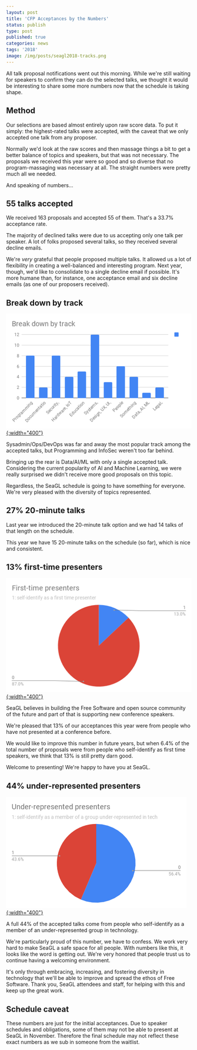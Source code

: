 ```yaml
---
layout: post
title: 'CFP Acceptances by the Numbers'
status: publish
type: post
published: true
categories: news
tags: '2018'
image: /img/posts/seagl2018-tracks.png
---
```


All talk proposal notifications went out this morning. While we're still waiting for speakers to confirm they can do the selected talks, we thought it would be interesting to share some more numbers now that the schedule is taking shape.

## Method

Our selections are based almost entirely upon raw score data. To put it simply: the highest-rated talks were accepted, with the caveat that we only accepted one talk from any proposer.

Normally we'd look at the raw scores and then massage things a bit to get a better balance of topics and speakers, but that was not necessary. The proposals we received this year were so good and so diverse that no program-massaging was necessary at all. The straight numbers were pretty much all we needed.

And speaking of numbers…

## 55 talks accepted

We received 163 proposals and accepted 55 of them. That's a 33.7% acceptance rate.

The majority of declined talks were due to us accepting only one talk per speaker. A lot of folks proposed several talks, so they received several decline emails.

We're _very_ grateful that people proposed multiple talks. It allowed us a lot of flexibility in creating a well-balanced and interesting program. Next year, though, we'd like to consolidate to a single decline email if possible. It's more humane than, for instance, one acceptance email and six decline emails (as one of our proposers received).

## Break down by track

[![Bar chart of accepted talks, broken down by track](/img/posts/seagl2018-tracks.png){:width="400"}](/img/posts/seagl2018-tracks.png)

Sysadmin/Ops/DevOps was far and away the most popular track among the accepted talks, but Programming and InfoSec weren't too far behind.

Bringing up the rear is Data/AI/ML with only a single accepted talk. Considering the current popularity of AI and Machine Learning, we were really surprised we didn't receive more good proposals on this topic.

Regardless, the SeaGL schedule is going to have something for everyone. We're very pleased with the diversity of topics represented.

## 27% 20-minute talks

Last year we introduced the 20-minute talk option and we had 14 talks of that length on the schedule.

This year we have 15 20-minute talks on the schedule (so far), which is nice and consistent.

## 13% first-time presenters

[![Pie chart of first time presenter stats showing 13% of accepted SeaGL 2018 presenters are new to tech conference speaking](/img/posts/seagl2018-1sttimers.png){:width="400"}](/img/posts/seagl2018-1sttimers.png)

SeaGL believes in building the Free Software and open source community of the future and part of that is supporting new conference speakers.

We're pleased that 13% of our acceptances this year were from people who have not presented at a conference before.

We would like to improve this number in future years, but when 6.4% of the total number of proposals were from people who self-identify as first time speakers, we think that 13% is still pretty darn good.

Welcome to presenting! We're happy to have you at SeaGL.

## 44% under-represented presenters

[![Pie chart of diversity stats showing 44% of accepted SeaGL 2018 presenters self-identify as a member of a group that's under-represented in technology.](/img/posts/seagl2018-diversity.png){:width="400"}](/img/posts/seagl2018-diversity.png)

A full 44% of the accepted talks come from people who self-identify as a member of an under-represented group in technology.

We're particularly proud of this number, we have to confess. We work very hard to make SeaGL a safe space for all people. With numbers like this, it looks like the word is getting out. We're very honored that people trust us to continue having a welcoming environment.

It's only through embracing, increasing, and fostering diversity in technology that we'll be able to improve and spread the ethos of Free Software. Thank you, SeaGL attendees and staff, for helping with this and keep up the great work.

## Schedule caveat

These numbers are just for the initial acceptances. Due to speaker schedules and obligations, some of them may not be able to present at SeaGL in November. Therefore the final schedule may not reflect these exact numbers as we sub in someone from the waitlist.
